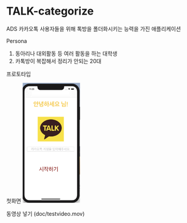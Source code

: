 # TALK-categorize

ADS
카카오톡 사용자들을 위해 톡방을 폴더화시키는 능력을 가진 애플리케이션

Persona
1. 동아리나 대외활동 등 여러 활동을 하는 대학생
2. 카톡방이 복잡해서 정리가 안되는 20대

프로토타입
<img scr = "Docs/img02.png" width="30" heigh="30%">

첫화면
<img src = "Docs/img01.png" width="30%" heigh="30%">

동영상 넣기 (doc/testvideo.mov)
